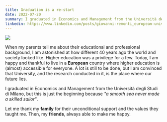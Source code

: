 ```yaml
---
title: Graduation is a re-start
date: 2022-07-20
summary: I graduated in Economics and Management from the Università degli Studi di Milano, but this is just the beginning because "a smooth sea never made a skilled sailor".
linkedin: https://www.linkedin.com/posts/giovanni-remonti_european-university-research-activity-6956164148883849216-xDOd
---
```


<div class="img-container">
    <img src="https://res.cloudinary.com/giospic/image/upload/f_auto,q_auto/v1662109187/images/graduation.webp" style="max-width:70%"/>
</div>

When my parents tell me about their educational and professional background, I am astonished at how different 40 years ago the world and society looked like. Higher education was a privilege for a few. Today, I am happy and thankful to live in a **European** country where higher education is (almost) accessible for everyone. A lot is still to be done, but I am convinced that University, and the research conducted in it, is the place where our future lies.

I graduated in Economics and Management from the Università degli Studi di Milano, but this is just the beginning because _"a smooth sea never made a skilled sailor"_.

Let me thank my **family** for their unconditional support and the values they taught me. Then, my **friends**, always able to make me happy.